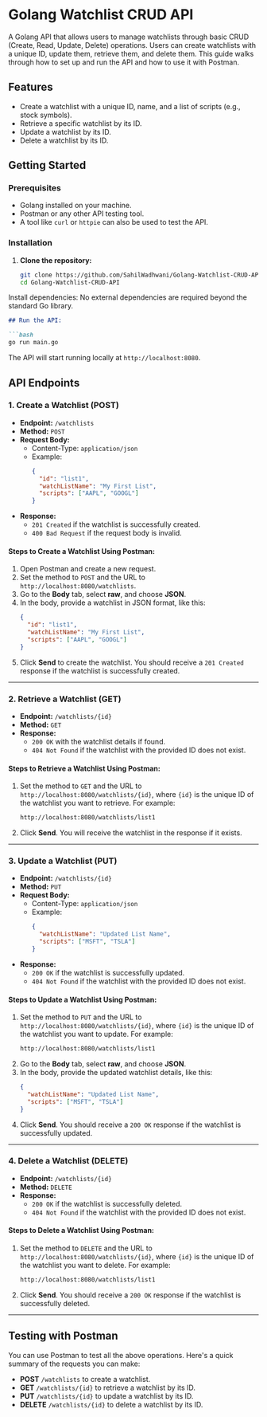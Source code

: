 # Golang Watchlist CRUD API

A Golang API that allows users to manage watchlists through basic CRUD (Create, Read, Update, Delete) operations. Users can create watchlists with a unique ID, update them, retrieve them, and delete them. This guide walks through how to set up and run the API and how to use it with Postman.

## Features

- Create a watchlist with a unique ID, name, and a list of scripts (e.g., stock symbols).
- Retrieve a specific watchlist by its ID.
- Update a watchlist by its ID.
- Delete a watchlist by its ID.

## Getting Started

### Prerequisites

- Golang installed on your machine.
- Postman or any other API testing tool.
- A tool like `curl` or `httpie` can also be used to test the API.

### Installation

1. **Clone the repository:**
   ```bash
   git clone https://github.com/SahilWadhwani/Golang-Watchlist-CRUD-API.git
   cd Golang-Watchlist-CRUD-API
Install dependencies: No external dependencies are required beyond the standard Go library.

```markdown
## Run the API:

```bash
go run main.go
```

The API will start running locally at `http://localhost:8080`.

## API Endpoints

### 1. Create a Watchlist (POST)

- **Endpoint:** `/watchlists`
- **Method:** `POST`
- **Request Body:**
  - Content-Type: `application/json`
  - Example:
    ```json
    {
      "id": "list1",
      "watchListName": "My First List",
      "scripts": ["AAPL", "GOOGL"]
    }
    ```
- **Response:**
  - `201 Created` if the watchlist is successfully created.
  - `400 Bad Request` if the request body is invalid.

#### Steps to Create a Watchlist Using Postman:

1. Open Postman and create a new request.
2. Set the method to `POST` and the URL to `http://localhost:8080/watchlists`.
3. Go to the **Body** tab, select **raw**, and choose **JSON**.
4. In the body, provide a watchlist in JSON format, like this:
    ```json
    {
      "id": "list1",
      "watchListName": "My First List",
      "scripts": ["AAPL", "GOOGL"]
    }
    ```
5. Click **Send** to create the watchlist. You should receive a `201 Created` response if the watchlist is successfully created.

---

### 2. Retrieve a Watchlist (GET)

- **Endpoint:** `/watchlists/{id}`
- **Method:** `GET`
- **Response:**
  - `200 OK` with the watchlist details if found.
  - `404 Not Found` if the watchlist with the provided ID does not exist.

#### Steps to Retrieve a Watchlist Using Postman:

1. Set the method to `GET` and the URL to `http://localhost:8080/watchlists/{id}`, where `{id}` is the unique ID of the watchlist you want to retrieve. For example:
    ```bash
    http://localhost:8080/watchlists/list1
    ```
2. Click **Send**. You will receive the watchlist in the response if it exists.

---

### 3. Update a Watchlist (PUT)

- **Endpoint:** `/watchlists/{id}`
- **Method:** `PUT`
- **Request Body:**
  - Content-Type: `application/json`
  - Example:
    ```json
    {
      "watchListName": "Updated List Name",
      "scripts": ["MSFT", "TSLA"]
    }
    ```
- **Response:**
  - `200 OK` if the watchlist is successfully updated.
  - `404 Not Found` if the watchlist with the provided ID does not exist.

#### Steps to Update a Watchlist Using Postman:

1. Set the method to `PUT` and the URL to `http://localhost:8080/watchlists/{id}`, where `{id}` is the unique ID of the watchlist you want to update. For example:
    ```bash
    http://localhost:8080/watchlists/list1
    ```
2. Go to the **Body** tab, select **raw**, and choose **JSON**.
3. In the body, provide the updated watchlist details, like this:
    ```json
    {
      "watchListName": "Updated List Name",
      "scripts": ["MSFT", "TSLA"]
    }
    ```
4. Click **Send**. You should receive a `200 OK` response if the watchlist is successfully updated.

---

### 4. Delete a Watchlist (DELETE)

- **Endpoint:** `/watchlists/{id}`
- **Method:** `DELETE`
- **Response:**
  - `200 OK` if the watchlist is successfully deleted.
  - `404 Not Found` if the watchlist with the provided ID does not exist.

#### Steps to Delete a Watchlist Using Postman:

1. Set the method to `DELETE` and the URL to `http://localhost:8080/watchlists/{id}`, where `{id}` is the unique ID of the watchlist you want to delete. For example:
    ```bash
    http://localhost:8080/watchlists/list1
    ```
2. Click **Send**. You should receive a `200 OK` response if the watchlist is successfully deleted.

---

## Testing with Postman

You can use Postman to test all the above operations. Here's a quick summary of the requests you can make:

- **POST** `/watchlists` to create a watchlist.
- **GET** `/watchlists/{id}` to retrieve a watchlist by its ID.
- **PUT** `/watchlists/{id}` to update a watchlist by its ID.
- **DELETE** `/watchlists/{id}` to delete a watchlist by its ID.
```

